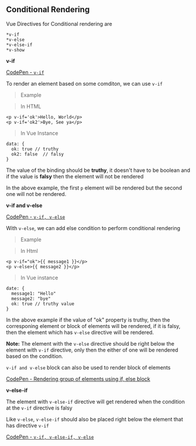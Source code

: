 ## Conditional Rendering

Vue Directives for Conditional rendering are 
```
*v-if
*v-else
*v-else-if
*v-show
```
**v-if**

[CodePen - `v-if`](https://codepen.io/devsid/pen/pZJJpm)

To render an element based on some comditon, we can use `v-if`
>Example

> In HTML
```
<p v-if='ok'>Hello, World</p>
<p v-if='ok2'>Bye, See ya</p>
```

> In Vue Instance
```
data: {
  ok: true // truthy
  ok2: false  // falsy
}
```

The value of the binding should be **truthy**, it doesn't have to be boolean and if the value is **falsy** then the element will not be rendered 

In the above example, the first `p` element will be rendered but the second one will not be rendered. 

**v-if and v-else**

[CodePen - `v-if, v-else`](https://codepen.io/devsid/pen/qydZWd?editors=1011)

With `v-else`, we can add else condition to perform conditional rendering

>Example

>In Html
```
<p v-if="ok">{{ message1 }}</p>
<p v-else>{{ message2 }}</p>
```
>In Vue instance
```
date: {
  message1: "Hello"
  message2: "bye"
  ok: true // truthy value
}
```

In the above example if the value of "ok" property is truthy, then the corresponing element or block of elements will be rendered, if it is falsy, then the element which has `v-else` directive will be rendered.

**Note:** The element with the `v-else` directive should be right below the element with `v-if` directive, only then the either of one will be rendered based on the condition.

`v-if and v-else` block can also be used to render block of elements

[CodePen - Rendering group of elements using if, else block](https://codepen.io/devsid/pen/djoMVv?editors=1011)

**v-else-if**

The element with `v-else-if` directive will get rendered when the condition at the `v-if` directive is falsy

Like `v-else`, `v-else-if` should also be placed right below the element that has directive `v-if`

[CodePen - `v-if, v-else-if, v-else`](https://codepen.io/devsid/pen/MBwyzW?editors=1011)
